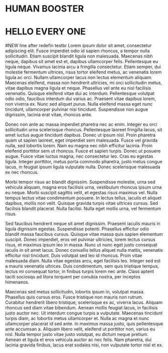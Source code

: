 # HUMAN BOOSTER
# HELLO EVERY ONE
#NEW line after redefin testbr
Lorem ipsum dolor sit amet, consectetur adipiscing elit. Fusce imperdiet odio id sapien rhoncus, a tempor nulla sollicitudin. Etiam suscipit blandit ligula non malesuada. Maecenas nibh neque, dapibus sit amet est et, dapibus ullamcorper felis. Pellentesque eu ligula neque. Vivamus lacinia arcu a fringilla consectetur. Etiam semper, dui molestie fermentum ultrices, risus tortor eleifend metus, ac venenatis lorem ligula ac orci. Nullam ullamcorper lacus non lectus elementum aliquam. Maecenas eleifend, massa non hendrerit ultricies, mi orci sollicitudin metus, vitae dapibus magna ligula et neque. Phasellus vel ante eu nisl facilisis venenatis. Quisque eleifend vitae dui ac interdum. Pellentesque volutpat odio odio, faucibus interdum dui varius ac. Praesent vitae dapibus lorem, non viverra ex. Nunc sed aliquet purus. Nulla eleifend massa eget nunc tincidunt, ullamcorper pulvinar nisi tincidunt. Suspendisse non augue dignissim, lacinia erat vitae, rhoncus ante.

Donec non ante ac massa imperdiet pharetra nec ac enim. Integer eu orci sollicitudin urna scelerisque rhoncus. Pellentesque laoreet fringilla lacus, sit amet luctus augue tincidunt dapibus. Donec ut ipsum nisl. Proin pharetra quam ut sapien laoreet, eget imperdiet sem malesuada. Fusce vel gravida nulla, sed lobortis lorem. Nam eu magna nec nibh efficitur lacinia. Proin eleifend porttitor sem ut rhoncus. Fusce et sapien turpis. Donec ut posuere augue. Fusce vitae luctus magna, nec consectetur leo. Cras eu egestas ligula. Integer porttitor, metus porta commodo pharetra, justo metus congue lacus, in feugiat ipsum ligula vulputate nulla. Donec scelerisque malesuada ex nec rhoncus.

Morbi tempor risus ac blandit dignissim. Suspendisse molestie, urna sed vehicula aliquam, magna eros facilisis urna, vestibulum rhoncus ipsum urna eu neque. Morbi suscipit sagittis velit, et egestas risus maximus vel. Nulla tempus lectus vitae condimentum posuere. In lectus tellus, iaculis et aliquet dapibus, mollis non velit. Quisque gravida turpis vitae ultrices cursus. Sed facilisis blandit placerat. Nulla facilisi. Nulla eget mollis urna, vel fermentum risus.

Sed faucibus hendrerit neque sit amet dignissim. Praesent iaculis mauris in ligula dignissim egestas. Suspendisse potenti. Phasellus efficitur odio blandit massa faucibus cursus. Quisque vitae massa quis sapien elementum suscipit. Donec imperdiet, eros vel pulvinar ultricies, lorem lectus cursus risus, et maximus ipsum leo in massa. Nunc ut nunc eget justo consequat iaculis in sit amet lacus. Donec convallis tellus aliquet nulla mattis, venenatis efficitur nisl tincidunt. Duis volutpat sed leo id rhoncus. Proin vitae malesuada diam. Nulla vitae egestas arcu, eget facilisis leo. Integer sed est a mauris venenatis ultrices. Duis condimentum, sem quis tristique tempus, lectus mi consequat tortor, in finibus turpis lorem nec ante. Class aptent taciti sociosqu ad litora torquent per conubia nostra, per inceptos himenaeos.

Maecenas sed metus sollicitudin, lobortis ipsum in, volutpat massa. Phasellus quis cursus eros. Fusce tristique non mauris non rutrum. Curabitur hendrerit libero tristique, scelerisque ex ac, viverra lacus. Aliquam rhoncus sed diam vitae bibendum. Aenean mollis feugiat lacus, in facilisis justo auctor nec. Ut interdum congue turpis a vulputate. Maecenas tincidunt turpis diam, ac lobortis metus ullamcorper et. Nulla ac magna et nunc ullamcorper placerat id sed ante. In maximus massa justo, quis pellentesque ante accumsan a. Aliquam libero velit, eleifend ut porttitor non, varius eu nisl. Nulla tempor justo vitae justo volutpat, eu dictum neque pretium. Aenean et ligula et eros vehicula auctor ac nec felis. Nam pharetra, dui lacinia gravida finibus, lacus erat sodales nisi, non vulputate tortor nisl et ex.
